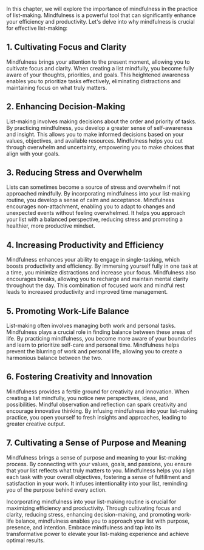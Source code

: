 
In this chapter, we will explore the importance of mindfulness in the practice of list-making. Mindfulness is a powerful tool that can significantly enhance your efficiency and productivity. Let's delve into why mindfulness is crucial for effective list-making:

**1. Cultivating Focus and Clarity**
------------------------------------

Mindfulness brings your attention to the present moment, allowing you to cultivate focus and clarity. When creating a list mindfully, you become fully aware of your thoughts, priorities, and goals. This heightened awareness enables you to prioritize tasks effectively, eliminating distractions and maintaining focus on what truly matters.

**2. Enhancing Decision-Making**
--------------------------------

List-making involves making decisions about the order and priority of tasks. By practicing mindfulness, you develop a greater sense of self-awareness and insight. This allows you to make informed decisions based on your values, objectives, and available resources. Mindfulness helps you cut through overwhelm and uncertainty, empowering you to make choices that align with your goals.

**3. Reducing Stress and Overwhelm**
------------------------------------

Lists can sometimes become a source of stress and overwhelm if not approached mindfully. By incorporating mindfulness into your list-making routine, you develop a sense of calm and acceptance. Mindfulness encourages non-attachment, enabling you to adapt to changes and unexpected events without feeling overwhelmed. It helps you approach your list with a balanced perspective, reducing stress and promoting a healthier, more productive mindset.

**4. Increasing Productivity and Efficiency**
---------------------------------------------

Mindfulness enhances your ability to engage in single-tasking, which boosts productivity and efficiency. By immersing yourself fully in one task at a time, you minimize distractions and increase your focus. Mindfulness also encourages breaks, allowing you to recharge and maintain mental clarity throughout the day. This combination of focused work and mindful rest leads to increased productivity and improved time management.

**5. Promoting Work-Life Balance**
----------------------------------

List-making often involves managing both work and personal tasks. Mindfulness plays a crucial role in finding balance between these areas of life. By practicing mindfulness, you become more aware of your boundaries and learn to prioritize self-care and personal time. Mindfulness helps prevent the blurring of work and personal life, allowing you to create a harmonious balance between the two.

**6. Fostering Creativity and Innovation**
------------------------------------------

Mindfulness provides a fertile ground for creativity and innovation. When creating a list mindfully, you notice new perspectives, ideas, and possibilities. Mindful observation and reflection can spark creativity and encourage innovative thinking. By infusing mindfulness into your list-making practice, you open yourself to fresh insights and approaches, leading to greater creative output.

**7. Cultivating a Sense of Purpose and Meaning**
-------------------------------------------------

Mindfulness brings a sense of purpose and meaning to your list-making process. By connecting with your values, goals, and passions, you ensure that your list reflects what truly matters to you. Mindfulness helps you align each task with your overall objectives, fostering a sense of fulfillment and satisfaction in your work. It infuses intentionality into your list, reminding you of the purpose behind every action.

Incorporating mindfulness into your list-making routine is crucial for maximizing efficiency and productivity. Through cultivating focus and clarity, reducing stress, enhancing decision-making, and promoting work-life balance, mindfulness enables you to approach your list with purpose, presence, and intention. Embrace mindfulness and tap into its transformative power to elevate your list-making experience and achieve optimal results.
